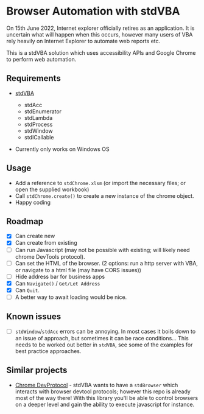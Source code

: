 <!--
    {
        "description": "Automate the web with Chrome",
        "tags":["web", "automation", "accessibility"],
        "deps":["stdAcc", "stdEnumerator", "stdLambda", "stdProcess", "stdWindow", "stdICallable"]
    }
-->
# Browser Automation with stdVBA

On 15th June 2022, Internet explorer officially retires as an application. It is uncertain what will happen when this occurs, however many users of VBA rely heavily on Internet Explorer to automate web reports etc. 

This is a stdVBA solution which uses accessibility APIs and Google Chrome to perform web automation.

## Requirements

* [stdVBA](http://github.com/sancarn/stdVBA)
    * stdAcc
    * stdEnumerator
    * stdLambda
    * stdProcess
    * stdWindow
    * stdICallable

* Currently only works on Windows OS

## Usage

* Add a reference to `stdChrome.xlsm` (or import the necessary files; or open the supplied workbook)
* Call `stdChrome.create()` to create a new instance of the chrome object.
* Happy coding

## Roadmap

* [X] Can create new
* [X] Can create from existing
* [ ] Can run Javascript (may not be possible with existing; will likely need chrome DevTools protocol).
* [ ] Can set the HTML of the browser. (2 options: run a http server with VBA, or navigate to a html file (may have CORS issues))
* [ ] Hide address bar for business apps
* [X] Can `Navigate()` / `Get/Let Address`
* [X] Can `Quit`.
* [ ] A better way to await loading would be nice.

## Known issues

* [ ] `stdWindow`/`stdAcc` errors can be annoying. In most cases it boils down to an issue of approach, but sometimes it can be race conditions... This needs to be worked out better in `stdVBA`, see some of the examples for best practice approaches.

## Similar projects

* [Chrome DevProtocol](https://github.com/PerditionC/VBAChromeDevProtocol) - stdVBA wants to have a `stdBrowser` which interacts with browser devtool protocols; however this repo is already most of the way there! With this library you'll be able to control browsers on a deeper level and gain the ability to execute javascript for instance.
